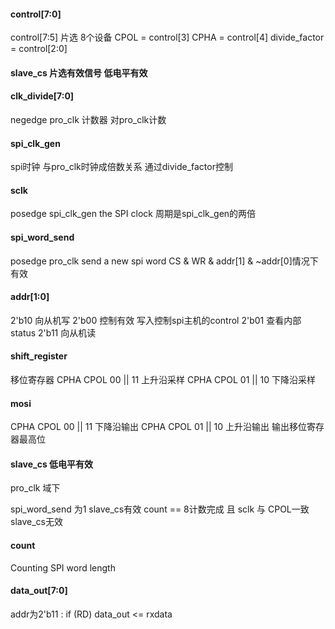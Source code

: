 #### control[7:0]  
control[7:5] 片选 8个设备
CPOL = control[3]
CPHA = control[4]
divide_factor = control[2:0]  

#### slave_cs 片选有效信号 低电平有效

#### clk_divide[7:0]    
negedge pro_clk
计数器 对pro_clk计数

#### spi_clk_gen  

spi时钟 与pro_clk时钟成倍数关系 通过divide_factor控制

#### sclk  
posedge spi_clk_gen
the SPI clock
周期是spi_clk_gen的两倍

#### spi_word_send   
posedge pro_clk
send a new spi word
CS & WR & addr[1] & ~addr[0]情况下 有效

#### addr[1:0]  
2'b10 向从机写
2'b00 控制有效 写入控制spi主机的control
2'b01 查看内部 status
2'b11 向从机读

#### shift_register  
移位寄存器
CPHA CPOL 00 || 11 上升沿采样
CPHA CPOL 01 || 10 下降沿采样

#### mosi   
CPHA CPOL 00 || 11 下降沿输出
CPHA CPOL 01 || 10 上升沿输出
输出移位寄存器最高位

#### slave_cs 低电平有效  
pro_clk 域下

spi_word_send 为1  slave_cs有效
count == 8计数完成 且 sclk 与 CPOL一致 slave_cs无效 

#### count  
Counting SPI word length

#### data_out[7:0]  

addr为2'b11 : if (RD) data_out <= rxdata